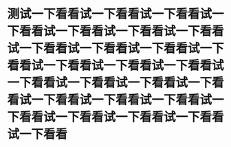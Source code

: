 # 测试一下看看试一下看看试一下看看试一下看看试一下看看试一下看看试一下看看试一下看看试一下看看试一下看看试一下看看试一下看看试一下看看试一下看看试一下看看试一下看看试一下看看试一下看看试一下看看试一下看看试一下看看试一下看看试一下看看试一下看看试一下看看试一下看看
